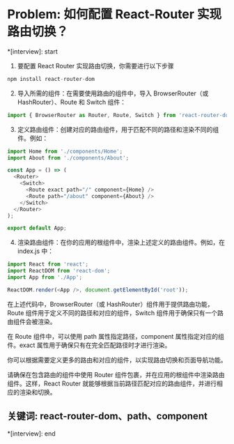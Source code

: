 # Problem: 如何配置 React-Router 实现路由切换？

*[interview]: start
1. 要配置 React Router 实现路由切换，你需要进行以下步骤
```js
npm install react-router-dom
```

2. 导入所需的组件：在需要使用路由的组件中，导入 BrowserRouter（或 HashRouter）、Route 和 Switch 组件：
```js
import { BrowserRouter as Router, Route, Switch } from 'react-router-dom';
```

3. 定义路由组件：创建对应的路由组件，用于匹配不同的路径和渲染不同的组件。例如：
```js
import Home from './components/Home';
import About from './components/About';

const App = () => (
  <Router>
    <Switch>
      <Route exact path="/" component={Home} />
      <Route path="/about" component={About} />
    </Switch>
  </Router>
);

export default App;
```

4. 渲染路由组件：在你的应用的根组件中，渲染上述定义的路由组件。例如，在 index.js 中：
```js
import React from 'react';
import ReactDOM from 'react-dom';
import App from './App';

ReactDOM.render(<App />, document.getElementById('root'));
```

在上述代码中，BrowserRouter（或 HashRouter）组件用于提供路由功能，Route 组件用于定义不同的路径和对应的组件，Switch 组件用于确保只有一个路由组件会被渲染。

在 Route 组件中，可以使用 path 属性指定路径，component 属性指定对应的组件。exact 属性用于确保只有在完全匹配路径时才进行渲染。

你可以根据需要定义更多的路由和对应的组件，以实现路由切换和页面导航功能。

请确保在包含路由的组件中使用 Router 组件包裹，并在应用的根组件中渲染路由组件。这样，React Router 就能够根据当前路径匹配对应的路由组件，并进行相应的渲染和切换。

## 关键词: react-router-dom、path、component
*[interview]: end

